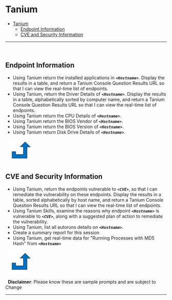 
# Tanium

- [Tanium](#Tanium)
  - [Endpoint Information](#Endpoint-Information)
  - [CVE and Security Information](#CVE-and-Security-Information)
    
***
&nbsp;
## Endpoint Information
<a name="Endpoint Information"></a>
- Using Tanium return the installed applications in **_`<Hostname>`_**. Display the results in a table, and return a Tanium Console Question Results URL so that I can view the real-time list of endpoints.
- Using Tanium, return the Driver Details of **_`<Hostname>`_**. Display the results in a table, alphabetically sorted by computer name, and return a Tanium Console Question Results URL so that I can view the real-time list of endpoints.
- Using Tanium return the CPU Details of **_`<Hostname>`_**.
- Using Tanium return the BIOS Vendor of **_`<Hostname>`_**.
- Using Tanium return the BIOS Version of **_`<Hostname>`_**.
- Using Tanium return Disk Drive Details of **_`<Hostname>`_**.


&nbsp;
[![alt text](../../../Images/backtotop.svg)](#Tanium)

## CVE and Security Information
- Using Tanium, return the endpoints vulnerable to **_`<CVE>`_**, so that I can remediate the vulnerability on these endpoints. Display the results in a table, sorted alphabetically by host name, and return a Tanium Console Question Results URL so that I can view the real-time list of endpoints.
- Using Tanium Skills, examine the reasons why endpoint **_`<Hostname>`_** is vulnerable to **_`<CVE>`_**, along with a suggested plan of action to remediate the vulnerability.
- Using Tanium, list all autoruns details on **_`<Hostname>`_**. 
- Create a summary report for this session
- Using Tanium, get real-time data for "Running Processes with MD5 Hash" from **_`<Hostname>`_**


&nbsp;
[![alt text](../../../Images/backtotop.svg)](#entra)


&nbsp;
**Disclaimer**: Please know these are sample prompts and are subject to Change

***
